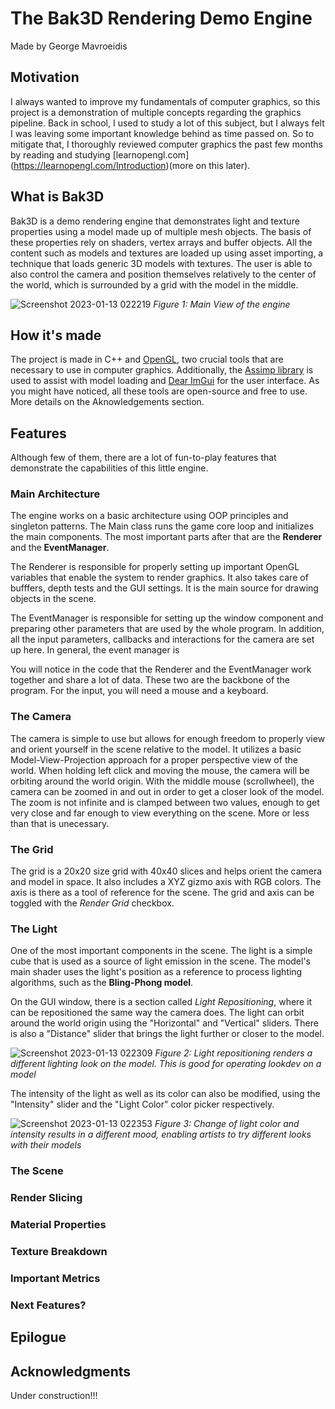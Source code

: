 # The Bak3D Rendering Demo Engine
Made by George Mavroeidis

## Motivation
I always wanted to improve my fundamentals of computer graphics, so this project is a demonstration of multiple concepts regarding the graphics pipeline. Back in school, I used to study a lot of this subject, but I always felt I was leaving some important knowledge behind as time passed on. So to mitigate that, I thoroughly reviewed computer graphics the past few months by reading and studying [learnopengl.com] (https://learnopengl.com/Introduction)(more on this later).

## What is Bak3D
Bak3D is a demo rendering engine that demonstrates light and texture properties using a model made up of multiple mesh objects. The basis of these properties rely on shaders, vertex arrays and buffer objects. All the content such as models and textures are loaded up using asset importing, a technique that loads generic 3D models with textures. The user is able to also control the camera and position themselves relatively to the center of the world, which is surrounded by a grid with the model in the middle. 

![Screenshot 2023-01-13 022219](https://user-images.githubusercontent.com/40285461/212265740-21610e8f-d382-48f2-a4ae-c02688c97172.png)
*Figure 1: Main View of the engine*

## How it's made
The project is made in C++ and [OpenGL](https://www.opengl.org), two crucial tools that are necessary to use in computer graphics. Additionally, the [Assimp library](https://github.com/assimp/assimp) is used to assist with model loading and [Dear ImGui](https://github.com/ocornut/imgui) for the user interface. As you might have noticed, all these tools are open-source and free to use. More details on the Aknowledgements section.

## Features
Although few of them, there are a lot of fun-to-play features that demonstrate the capabilities of this little engine.

### Main Architecture

The engine works on a basic architecture using OOP principles and singleton patterns. The Main class runs the game core loop and initializes the main components. The most important parts after that are the **Renderer** and the **EventManager**. 

The Renderer is responsible for properly setting up important OpenGL variables that enable the system to render graphics. It also takes care of bufffers, depth tests and the GUI settings. It is the main source for drawing objects in the scene.

The EventManager is responsible for setting up the window component and preparing other parameters that are used by the whole program. In addition, all the input parameters, callbacks and interactions for the camera are set up here. In general, the event manager is 

You will notice in the code that the Renderer and the EventManager work together and share a lot of data. These two are the backbone of the program. For the input, you will need a mouse and a keyboard.

### The Camera

The camera is simple to use but allows for enough freedom to properly view and orient yourself in the scene relative to the model. It utilizes a basic Model-View-Projection approach for a proper perspective view of the world. When holding left click and moving the mouse, the camera will be orbiting around the world origin. With the middle mouse (scrollwheel), the camera can be zoomed in and out in order to get a closer look of the model. The zoom is not infinite and is clamped between two values, enough to get very close and far enough to view everything on the scene. More or less than that is unecessary.

### The Grid
The grid is a 20x20 size grid with 40x40 slices and helps orient the camera and model in space. It also includes a XYZ gizmo axis with RGB colors. The axis is there as a tool of reference for the scene. The grid and axis can be toggled with the *Render Grid* checkbox.

### The Light

One of the most important components in the scene. The light is a simple cube that is used as a source of light emission in the scene. The model's main shader uses the light's position as a reference to process lighting algorithms, such as the **Bling-Phong model**. 

On the GUI window, there is a section called *Light Repositioning*, where it can be repositioned the same way the camera does. The light can orbit around the world origin using the "Horizontal" and "Vertical" sliders. There is also a "Distance" slider that brings the light further or closer to the model. 

![Screenshot 2023-01-13 022309](https://user-images.githubusercontent.com/40285461/212520514-44dd8b08-a631-4b03-8375-cb6e00dc2769.png)
*Figure 2: Light repositioning renders a different lighting look on the model. This is good for operating lookdev on a model*

The intensity of the light as well as its color can also be modified, using the "Intensity" slider and the "Light Color" color picker respectively.

![Screenshot 2023-01-13 022353](https://user-images.githubusercontent.com/40285461/212520539-662b2c6b-cdc6-416f-ac5a-4bcd8081103e.png)
*Figure 3: Change of light color and intensity results in a different mood, enabling artists to try different looks with their models*

### The Scene
### Render Slicing
### Material Properties
### Texture Breakdown
### Important Metrics
### Next Features?

## Epilogue
## Acknowledgments

Under construction!!!
